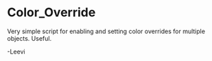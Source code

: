 # Color_Override
Very simple script for enabling and setting color overrides for multiple objects. Useful.

-Leevi
